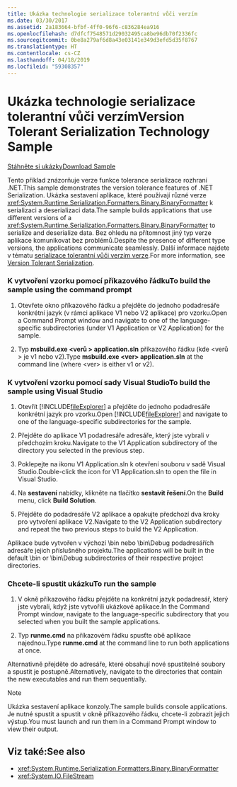 ```yaml
---
title: Ukázka technologie serializace tolerantní vůči verzím
ms.date: 03/30/2017
ms.assetid: 2a183664-bfbf-4ff0-96f6-c836284ea916
ms.openlocfilehash: d7dfcf7548571d29032495ca8be96db70f2336fc
ms.sourcegitcommit: 0be8a279af6d8a43e03141e349d3efd5d35f8767
ms.translationtype: HT
ms.contentlocale: cs-CZ
ms.lasthandoff: 04/18/2019
ms.locfileid: "59308357"
---
```

# <a name="version-tolerant-serialization-technology-sample"></a><span data-ttu-id="526d8-102">Ukázka technologie serializace tolerantní vůči verzím</span><span class="sxs-lookup"><span data-stu-id="526d8-102">Version Tolerant Serialization Technology Sample</span></span>
[<span data-ttu-id="526d8-103">Stáhněte si ukázky</span><span class="sxs-lookup"><span data-stu-id="526d8-103">Download Sample</span></span>](https://download.microsoft.com/download/4/7/B/47B2164C-E780-4B10-8DE4-2CB5B886E0A6/Technologies/Serialization/Runtime%20Serialization/VTS.zip.exe)  
  
 <span data-ttu-id="526d8-104">Tento příklad znázorňuje verze funkce tolerance serializace rozhraní .NET.</span><span class="sxs-lookup"><span data-stu-id="526d8-104">This sample demonstrates the version tolerance features of .NET Serialization.</span></span> <span data-ttu-id="526d8-105">Ukázka sestavení aplikace, které používají různé verze <xref:System.Runtime.Serialization.Formatters.Binary.BinaryFormatter> k serializaci a deserializaci data.</span><span class="sxs-lookup"><span data-stu-id="526d8-105">The sample builds applications that use different versions of a <xref:System.Runtime.Serialization.Formatters.Binary.BinaryFormatter> to serialize and deserialize data.</span></span> <span data-ttu-id="526d8-106">Bez ohledu na přítomnost jiný typ verze aplikace komunikovat bez problémů.</span><span class="sxs-lookup"><span data-stu-id="526d8-106">Despite the presence of different type versions, the applications communicate seamlessly.</span></span> <span data-ttu-id="526d8-107">Další informace najdete v tématu [serializace tolerantní vůči verzím verze](../../../docs/standard/serialization/version-tolerant-serialization.md).</span><span class="sxs-lookup"><span data-stu-id="526d8-107">For more information, see [Version Tolerant Serialization](../../../docs/standard/serialization/version-tolerant-serialization.md).</span></span>  
  
### <a name="to-build-the-sample-using-the-command-prompt"></a><span data-ttu-id="526d8-108">K vytvoření vzorku pomocí příkazového řádku</span><span class="sxs-lookup"><span data-stu-id="526d8-108">To build the sample using the command prompt</span></span>  
  
1. <span data-ttu-id="526d8-109">Otevřete okno příkazového řádku a přejděte do jednoho podadresáře konkrétní jazyk (v rámci aplikace V1 nebo V2 aplikace) pro vzorku.</span><span class="sxs-lookup"><span data-stu-id="526d8-109">Open a Command Prompt window and navigate to one of the language-specific subdirectories (under V1 Application or V2 Application) for the sample.</span></span>  
  
2. <span data-ttu-id="526d8-110">Typ **msbuild.exe \<verů > application.sln** příkazového řádku (kde \<verů > je v1 nebo v2).</span><span class="sxs-lookup"><span data-stu-id="526d8-110">Type **msbuild.exe \<ver> application.sln** at the command line (where \<ver> is either v1 or v2).</span></span>  
  
### <a name="to-build-the-sample-using-visual-studio"></a><span data-ttu-id="526d8-111">K vytvoření vzorku pomocí sady Visual Studio</span><span class="sxs-lookup"><span data-stu-id="526d8-111">To build the sample using Visual Studio</span></span>  
  
1. <span data-ttu-id="526d8-112">Otevřít [!INCLUDE[fileExplorer](../../../includes/fileexplorer-md.md)] a přejděte do jednoho podadresáře konkrétní jazyk pro vzorku.</span><span class="sxs-lookup"><span data-stu-id="526d8-112">Open [!INCLUDE[fileExplorer](../../../includes/fileexplorer-md.md)] and navigate to one of the language-specific subdirectories for the sample.</span></span>  
  
2. <span data-ttu-id="526d8-113">Přejděte do aplikace V1 podadresáře adresáře, který jste vybrali v předchozím kroku.</span><span class="sxs-lookup"><span data-stu-id="526d8-113">Navigate to the V1 Application subdirectory of the directory you selected in the previous step.</span></span>  
  
3. <span data-ttu-id="526d8-114">Poklepejte na ikonu V1 Application.sln k otevření souboru v sadě Visual Studio.</span><span class="sxs-lookup"><span data-stu-id="526d8-114">Double-click the icon for V1 Application.sln to open the file in Visual Studio.</span></span>  
  
4. <span data-ttu-id="526d8-115">Na **sestavení** nabídky, klikněte na tlačítko **sestavit řešení**.</span><span class="sxs-lookup"><span data-stu-id="526d8-115">On the **Build** menu, click **Build Solution**.</span></span>  
  
5. <span data-ttu-id="526d8-116">Přejděte do podadresáře V2 aplikace a opakujte předchozí dva kroky pro vytvoření aplikace V2.</span><span class="sxs-lookup"><span data-stu-id="526d8-116">Navigate to the V2 Application subdirectory and repeat the two previous steps to build the V2 Application.</span></span>  
  
 <span data-ttu-id="526d8-117">Aplikace bude vytvořen v výchozí \bin nebo \bin\Debug podadresářích adresáře jejich příslušného projektu.</span><span class="sxs-lookup"><span data-stu-id="526d8-117">The applications will be built in the default \bin or \bin\Debug subdirectories of their respective project directories.</span></span>  
  
### <a name="to-run-the-sample"></a><span data-ttu-id="526d8-118">Chcete-li spustit ukázku</span><span class="sxs-lookup"><span data-stu-id="526d8-118">To run the sample</span></span>  
  
1. <span data-ttu-id="526d8-119">V okně příkazového řádku přejděte na konkrétní jazyk podadresář, který jste vybrali, když jste vytvořili ukázkové aplikace.</span><span class="sxs-lookup"><span data-stu-id="526d8-119">In the Command Prompt window, navigate to the language-specific subdirectory that you selected when you built the sample applications.</span></span>  
  
2. <span data-ttu-id="526d8-120">Typ **runme.cmd** na příkazovém řádku spusťte obě aplikace najednou.</span><span class="sxs-lookup"><span data-stu-id="526d8-120">Type **runme.cmd** at the command line to run both applications at once.</span></span>  
  
 <span data-ttu-id="526d8-121">Alternativně přejděte do adresáře, které obsahují nové spustitelné soubory a spustit je postupně.</span><span class="sxs-lookup"><span data-stu-id="526d8-121">Alternatively, navigate to the directories that contain the new executables and run them sequentially.</span></span>  
  
> [!NOTE]
>  <span data-ttu-id="526d8-122">Ukázka sestavení aplikace konzoly.</span><span class="sxs-lookup"><span data-stu-id="526d8-122">The sample builds console applications.</span></span> <span data-ttu-id="526d8-123">Je nutné spustit a spustit v okně příkazového řádku, chcete-li zobrazit jejich výstup.</span><span class="sxs-lookup"><span data-stu-id="526d8-123">You must launch and run them in a Command Prompt window to view their output.</span></span>  
  
## <a name="see-also"></a><span data-ttu-id="526d8-124">Viz také:</span><span class="sxs-lookup"><span data-stu-id="526d8-124">See also</span></span>

- <xref:System.Runtime.Serialization.Formatters.Binary.BinaryFormatter>
- <xref:System.IO.FileStream>
